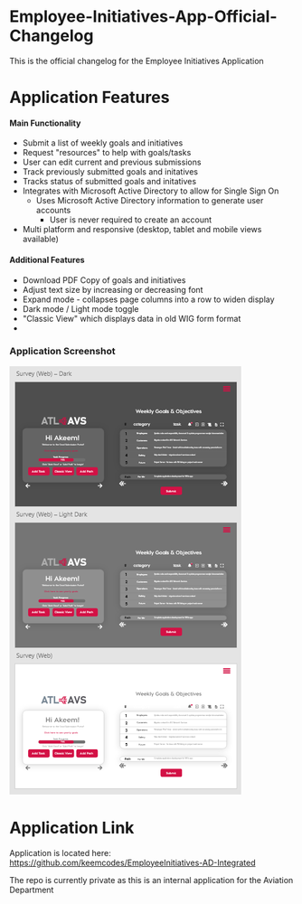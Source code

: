 # Employee-Initiatives-App-Official-Changelog
This is the official changelog for the Employee Initiatives Application

# Application Features
#### Main Functionality
* Submit a list of weekly goals and initiatives
* Request "resources" to help with goals/tasks
* User can edit current and previous submissions
* Track previously submitted goals and initatives
* Tracks status of submitted goals and initatives
* Integrates with Microsoft Active Directory to allow for Single Sign On
  * Uses Microsoft Active Directory information to generate user accounts
    * User is never required to create an account
* Multi platform and responsive (desktop, tablet and mobile views available)
#### Additional Features
* Download PDF Copy of goals and initiatives
* Adjust text size by increasing or decreasing font
* Expand mode - collapses page columns into a row to widen display
* Dark mode / Light mode toggle
* "Classic View" which displays data in old WIG form format
* 
### Application Screenshot
![Application Screenshot](desktop-display.png)

# Application Link
Application is located here:
https://github.com/keemcodes/EmployeeInitiatives-AD-Integrated

The repo is currently private as this is an internal application for the Aviation Department
